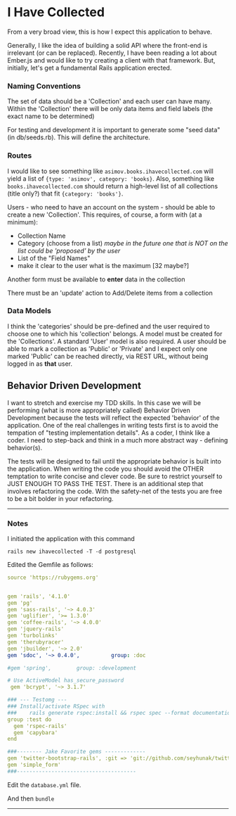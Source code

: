 # I Have Collected

From a very broad view, this is how I expect this application to behave.

Generally, I like the idea of building a solid API where the front-end is irrelevant (or can be replaced).  Recently, I have been reading a lot about Ember.js and would like to try creating a client with that framework.
But, initially, let's get a fundamental Rails application erected.

### Naming Conventions

The set of data should be a 'Collection' and each user can have many.
Within the 'Collection' there will be only data items and field labels (the exact name to be determined)

For testing and development it is important to generate some "seed data" (in db/seeds.rb).  This will define the architecture.

### Routes

I would like to see something like `asimov.books.ihavecollected.com` will yield a list of `{type: 'asimov', category: 'books}`.
Also, something like `books.ihavecollected.com` should return a high-level list of all collections (title only?) that fit `{category: 'books'}`.

Users - who need to have an account on the system - should be able to create a new 'Collection'.  This requires, of course, a form with (at a minimum):
 - Collection Name
 - Category (choose from a list) *maybe in the future one that is NOT on the list could be 'proposed' by the user*
 - List of the "Field Names"
 - make it clear to the user what is the maximum [32 maybe?]
 
Another form must be available to **enter** data in the collection

There must be an 'update' action to Add/Delete items from a collection

### Data Models

I think the 'categories' should be pre-defined and the user required to choose one to which his 'collection' belongs.
A model must be created for the 'Collections'.
A standard 'User' model is also required.
A user should be able to mark a collection as 'Public' or 'Private' and I expect only one marked 'Public' can be reached directly, via REST URL, without being logged in as **that** user.

## Behavior Driven Development

I want to stretch and exercise my TDD skills.  In this case we will be performing (what is more appropriately called) Behavior Driven Development because the tests will reflect the expected 'behavior' of the application.  One of the real challenges in writing tests first is to avoid the tempation of "testing implementation details".  As a coder, I think like a coder.  I need to step-back and think in a much more abstract way - defining behavior(s).

The tests will be designed to fail until the appropriate behavior is built into the application.  When writing the code you should avoid the OTHER temptation to write concise and clever code.  Be sure to restrict yourself to JUST ENOUGH TO PASS THE TEST.  There is an additional step that involves refactoring the code.  With the safety-net of the tests you are free to be a bit bolder in your refactoring.

---

### Notes

I initiated the application with this command

```
rails new ihavecollected -T -d postgresql
```

Edited the Gemfile as follows: 

```yaml
source 'https://rubygems.org'


gem 'rails', '4.1.0'
gem 'pg'
gem 'sass-rails', '~> 4.0.3'
gem 'uglifier', '>= 1.3.0'
gem 'coffee-rails', '~> 4.0.0'
gem 'jquery-rails'
gem 'turbolinks'
gem 'therubyracer'
gem 'jbuilder', '~> 2.0'
gem 'sdoc', '~> 0.4.0',          group: :doc

#gem 'spring',        group: :development

# Use ActiveModel has_secure_password
 gem 'bcrypt', '~> 3.1.7'

### --- Testomg ---
### Install/activate RSpec with 
###    rails generate rspec:install && rspec spec --format documentation
group :test do
  gem 'rspec-rails'
  gem 'capybara'
end

###-------- Jake Favorite gems -------------
gem 'twitter-bootstrap-rails', :git => 'git://github.com/seyhunak/twitter-bootstrap-rails.git'
gem 'simple_form'
###--------------------------------------

```

Edit the `database.yml` file.

And then `bundle`

---

